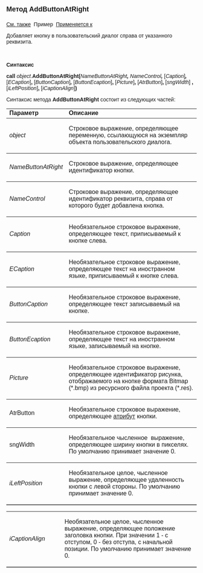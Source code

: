 <html>
<head>
<title>Dialog\AddButtonAtRight</title>
    <style type="text/css">
        .style2
        {
            height: 33px;
        }
        .style3
        {
            font-family: Arial, Helvetica, sans-serif;
        }
        .newStyle1
        {
        }
        .style4
        {
            height: 47px;
        }
    </style>
</head>

<body>

<p><strong><font size="4" face="Arial">Метод AddButtonAtRight<br>
<br>
</font></strong><font face="Arial"><a href="../Asustpar.html">См. также</a>&nbsp; 
Пример&nbsp; <a href="../Asustpar.html">Применяется к </a></font></p>

<p><font face="Arial">Добавляет кнопку в пользовательский 
диалог справа от указанного реквизита.</font></p>

<p>&nbsp;</p>

<p class="label"><font face="Arial"><b>Синтаксис</b></font></p>

<p><font face="Arial"><strong>call</strong> <em>object</em>.<strong>AddButtonAtRight(</strong><em>NameButtonAtRight<strong>,</strong> 
    NameControl<strong>,</strong> </em>[<em>Caption</em>]<em><strong>,</strong> </em>
    [<em>ECaption</em>]<strong>, </strong>[<em>ButtonCaption</em>]<em><strong>,</strong> </em>
    [<em>ButtonEcaption</em>]<strong>,
</strong>[<em>Picture</em>]<strong>, </strong>[<em>AtrButton</em>]<strong>,</strong>
    [<em>sngWidth</em>] <strong>, </strong>[<em>iLeftPosition</em>]<strong>, </strong>
    [<em>iCaptionAlign</em>]<strong>)</strong></font></p>

<p><font face="Arial">Синтаксис метода <strong>AddButtonAtRight </strong>состоит из следующих частей:</font></p>

<table border="1" cellPadding="5" cols="2" frame="below" rules="rows">
<TBODY>
  <tr vAlign="top">
    <td class="label" width="29%"><font face="Arial"><b>Параметр</b></font></td>
    <td class="label" width="71%"><font face="Arial"><strong>Описание</strong></font></td>
  </tr>
  <tr>
    <td width="29%"><em><font face="Arial">object</font></em></td>
    <td width="71%">
        <p class="style3">
            <font face="Arial">Строковое выражение, определяющее переменную, ссылающуюся на 
            экземпляр объекта пользовательского диалога.</font></p>
      </td>
  </tr>
  <tr>
    <td width="29%"><em><font face="Arial">NameButtonAtRight</font></em></td>
    <td width="71%">
        <p>
            <font face="Arial">Строковое выражение, определяющее идентификатор кнопки.</font></p>
      </td>
  </tr>
    <tr>
    <td width="29%"><font face="Arial"><em>NameControl</em></font></td>
    <td width="71%">
        <p>
            <font face="Arial">Строковое выражение, определяющее идентификатор реквизита, 
            справа от которого будет добавлена кнопка.</font></p>
      </td>
    </tr>
  <tr>
    <td width="29%"><font face="Arial"><em>Caption</em></font></td>
    <td width="71%">
        <p>
            <font face="Arial">Необязательное строковое выражение, определяющее текст, приписываемый к 
            кнопке слева.</font></p>
      </td>
  </tr>
  <tr>
    <td width="29%" class="style4"><font face="Arial"><em>ECaption</em></font></td>
    <td width="71%" class="style4">
        <p>
            <font face="Arial">Необязательное строковое выражение, определяющее текст на иностранном языке, 
            приписываемый к кнопке слева.</font></p>
      </td>
  </tr>
</TBODY>
  <tr>
    <td width="29%"><font face="Arial"><em>ButtonCaption</em></font></td>
    <td width="71%">
        <p>
            <font face="Arial">Необязательное строковое выражение, определяющее текст записываемый на 
            кнопке.</font></p>
      </td>
  </tr>
  <tr>
    <td width="29%"><font face="Arial"><em>ButtonEcaption</em></font></td>
    <td width="71%">
        <p>
            <font face="Arial">Необязательное строковое выражение, определяющее текст на иностранном языке, 
            записываемый на кнопке.</font></p>
      </td>
  </tr>
  <tr>
    <td width="29%"><font face="Arial"><em>Picture</em></font></td>
    <td width="71%">
        <p>
            <font face="Arial">Необязательное строковое выражение, определяющее 
            идентификатор 
            рисунка, отображаемого на кнопке формата Bitmap (*.bmp) из ресурсного файла 
            проекта (*.res). </font></p>
      </td>
  </tr>
  <tr>
    <td width="29%" class="style2"><font face="Arial">AtrButton</font></td>
    <td width="71%" class="style2">
        <p>
            <font face="Arial">Необязательное строковое выражение, определяющее <a href="Attribute.html">атрибут</a> кнопки.</font></p>
      </td>
  </tr>
    <tr>
    <td width="29%" class="style2"><font face="Arial">sngWidth</font></td>
    <td width="71%" class="style2">
        <p>
            <font face="Arial">Необязательное чысленное&nbsp; выражение, определяющее ширину кнопки 
            в пикселях. По умолчанию принимает значение 0.<br />
            </font></p>
        </td>
    </tr>
    <tr>
    <td width="29%" class="style2"><font face="Arial"><em>iLeftPosition</em></font></td>
    <td width="71%" class="style2">
        <p>
            <font face="Arial">Необязательное целое, чысленное&nbsp; выражение, определяющее 
            удаленность кнопки 
            с левой стороны. По умолчанию принимает значение 0.</font></p>
        </td>
    </tr>
</table>

<table border="1" cellPadding="5" cols="2" frame="below" rules="rows">
    <tr>
    <td width="29%" class="style2"><font face="Arial"><em>iCaptionAlign</em></font></td>
    <td width="71%" class="style2">
        <p>
            <font face="Arial">Необязательное целое, чысленное&nbsp; выражение, определяющее 
            положение заголовка кнопки. При значении 1 - с отступом, 0 - без отступа, с 
            начальной позиции. По умолчанию принимает значение 0.</font></p>
        </td>
    </tr>
</table>

</body>
</html>
